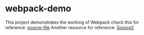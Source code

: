 # webpack-demo
This project demonstrates the working of Webpack
check this for reference: [source-file](https://betterprogramming.pub/learn-webpack-in-under-10-minutes-efe2b2b10b61)
 Another resource for reference: [Source2](https://github.com/vp-online-courses/webpack-tutorial)
